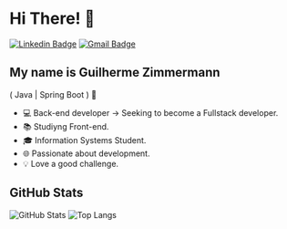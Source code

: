 <h1>Hi There! 👋</h1>

[![Linkedin Badge](https://img.shields.io/badge/-LinkedIn-6633cc?style=flat-square&logo=Linkedin&logoColor=white&link=https://https://www.linkedin.com/in/guizimmermann/)](https://www.linkedin.com/in/guizimmermann/)
[![Gmail Badge](https://img.shields.io/badge/-zimmerma83@gmail.com-6633cc?style=flat-square&logo=Gmail&logoColor=white&link=mailto:zimmerma83@gmail.com)](mailto:zimmerma83@gmail.com)

## My name is Guilherme Zimmermann
( Java | Spring Boot ) 🚀
- 💻 Back-end developer -> Seeking to become a Fullstack developer.
- 📚 Studiyng Front-end. 
- 🎓 Information Systems Student.
- 🌐 Passionate about development.
- 💡 Love a good challenge.

<div align="left">
  
## GitHub Stats
![GitHub Stats](https://github-readme-stats.vercel.app/api?username=Guilherme-Zimmermann&theme=transparent&bg_color=000&border_color=30A3DC&show_icons=true&theme=dark)
![Top Langs](https://github-readme-stats-git-masterrstaa-rickstaa.vercel.app/api/top-langs/?username=Guilherme-Zimmermann&theme=transparent&bg_color=000&border_color=30A3DC&layout=compact&theme=dark)
  
 </div>
